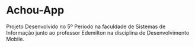 # Achou-App
Projeto Desenvolvido no 5º Período na faculdade de Sistemas de Informação junto ao professor Edemilton na disciplina de Desenvolvimento Mobile.
